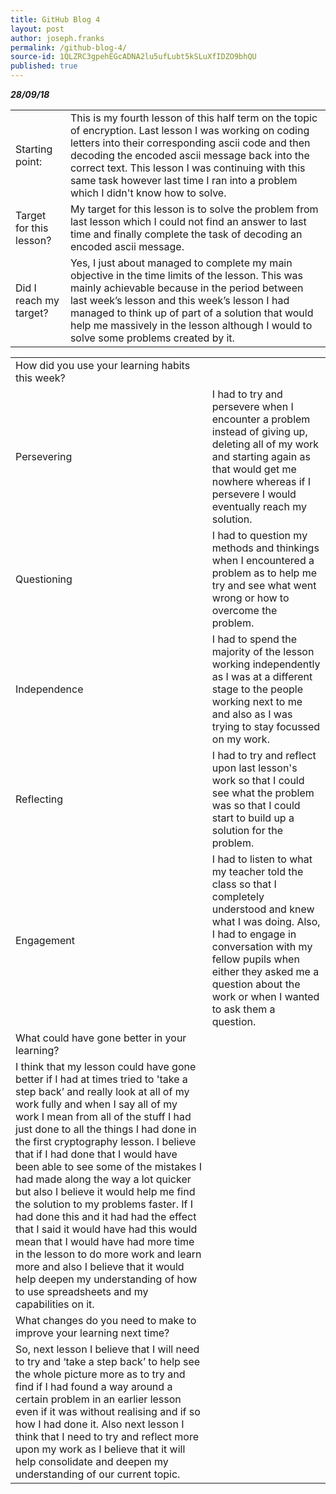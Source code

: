 ```yaml
---
title: GitHub Blog 4
layout: post
author: joseph.franks
permalink: /github-blog-4/
source-id: 1QLZRC3gpehEGcADNA2lu5ufLubt5kSLuXfIDZO9bhQU
published: true
---
```

**_28/09/18_**

<table>
  <tr>
    <td>Starting point:</td>
    <td>This is my fourth lesson of this half term on the topic of encryption. Last lesson I was working on coding letters into their corresponding ascii code and then decoding the encoded ascii message back into the correct text. This lesson I was continuing with this same task however last time I ran into a problem which I didn't know how to solve.</td>
  </tr>
  <tr>
    <td>Target for this lesson?</td>
    <td>My target for this lesson is to solve the problem from last lesson which I could not find an answer to last time and finally complete the task of decoding an encoded ascii message.</td>
  </tr>
  <tr>
    <td>Did I reach my target? </td>
    <td>Yes, I just about managed to complete my main objective in the time limits of the lesson. This was mainly achievable because in the period between last week’s lesson and this week’s lesson I had managed to think up of part of a solution that would help me massively in the lesson although I would to solve some problems created by it.</td>
  </tr>
</table>


<table>
  <tr>
    <td>How did you use your learning habits this week?</td>
    <td></td>
  </tr>
  <tr>
    <td>Persevering</td>
    <td>I had to try and persevere when I encounter a problem instead of giving up, deleting all of my work and starting again as that would get me nowhere whereas if I persevere I would eventually reach my solution.
</td>
  </tr>
  <tr>
    <td>Questioning</td>
    <td>I had to question my methods and thinkings when I encountered a problem as to help me try and see what went wrong or how to overcome the problem.
</td>
  </tr>
  <tr>
    <td>Independence</td>
    <td>I had to spend the majority of the lesson working independently as I was at a different stage to the people working next to me and also as I was trying to stay focussed on my work.
</td>
  </tr>
  <tr>
    <td>Reflecting</td>
    <td>I had to try and reflect upon last lesson's work so that I could see what the problem was so that I could start to build up a solution for the problem.
</td>
  </tr>
  <tr>
    <td>Engagement</td>
    <td>I had to listen to what my teacher told the class so that I completely understood and knew what I was doing. Also, I had to engage in conversation with my fellow pupils when either they asked me a question about the work or when I wanted to ask them a question.
</td>
  </tr>
  <tr>
    <td>What could have gone better in your learning?</td>
    <td></td>
  </tr>
  <tr>
    <td>I think that my lesson could have gone better if I had at times tried to 'take a step back’  and really look at all of my work fully and when I say all of my work I mean from all of the stuff I had just done to all the things I had done in the first cryptography lesson. I believe that if I had done that I would have been able to see some of the mistakes I had made along the way a lot quicker but also I believe it would help me find the solution to my problems faster. If I had done this and it had had the effect that I said it would have had this would mean that I would have had more time in the lesson to do more work and learn more and also I believe that it would help deepen my understanding of how to use spreadsheets and my capabilities on it.</td>
    <td></td>
  </tr>
  <tr>
    <td>What changes do you need to make to improve your learning next time?</td>
    <td></td>
  </tr>
  <tr>
    <td>So, next lesson I believe that I will need to try and ‘take a step back’ to help see the whole picture more as to try and find if I had found a way around a certain problem in an earlier lesson even if it was without realising and if so how I had done it. Also next lesson I think that I need to try and reflect more upon my work as I believe that it will help consolidate and deepen my understanding of our current topic.</td>
    <td></td>
  </tr>
</table>


